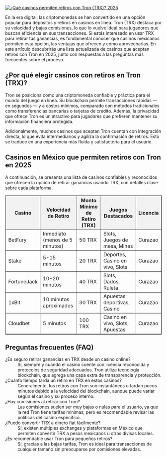 [![¿Qué casinos permiten retiros con Tron (TRX)? 2025](https://123-caf.pages.dev/gitsignup.png)](https://vrmoo.ru/Bt82HjjY)

<div>   <p>En la era digital, las criptomonedas se han convertido en una opción popular para depósitos y retiros en casinos en línea. Tron (TRX) destaca por su velocidad y bajas comisiones, lo que lo vuelve ideal para jugadores que buscan eficiencia en sus transacciones. Si estás interesado en usar TRX para retirar tus ganancias, es fundamental conocer qué casinos mexicanos permiten esta opción, las ventajas que ofrecen y cómo aprovecharlas. En este artículo descubrirás una lista actualizada de casinos que aceptan retiros con Tron en 2025, junto con respuestas a las preguntas más frecuentes sobre el proceso.</p>  <h2>¿Por qué elegir casinos con retiros en Tron (TRX)?</h2> <p>Tron se posiciona como una criptomoneda confiable y práctica para el mundo del juego en línea. Su blockchain permite transacciones rápidas — en segundos — y a costos mínimos, comparado con métodos tradicionales como transferencias bancarias o tarjetas de crédito. Además, la privacidad que ofrece Tron es un atractivo para jugadores que prefieren mantener su información financiera protegida.</p> <p>Adicionalmente, muchos casinos que aceptan Tron cuentan con integración directa, lo que evita intermediarios y agiliza la confirmación de retiros. Esto se traduce en una experiencia más fluida y satisfactoria para el usuario.</p>  <h2>Casinos en México que permiten retiros con Tron en 2025</h2> <p>A continuación, se presenta una lista de casinos confiables y reconocidos que ofrecen la opción de retirar ganancias usando TRX, con detalles clave sobre cada plataforma.</p>  <table style="width:100%; border-collapse: collapse;" border="1" cellpadding="8" cellspacing="0">   <thead>     <tr style="background-color:#f2f2f2;">       <th>Casino</th>       <th>Velocidad de Retiro</th>       <th>Monto Mínimo de Retiro (TRX)</th>       <th>Juegos Destacados</th>       <th>Licencia</th>     </tr>   </thead>   <tbody>     <tr>       <td>BetFury</td>       <td>Inmediato (menos de 5 minutos)</td>       <td>50 TRX</td>       <td>Slots, Juegos de mesa, Mines</td>       <td>Curazao</td>     </tr>     <tr>       <td>Stake</td>       <td>5-15 minutos</td>       <td>20 TRX</td>       <td>Deportes, Casino en vivo, Slots</td>       <td>Curazao</td>     </tr>     <tr>       <td>FortuneJack</td>       <td>10-20 minutos</td>       <td>40 TRX</td>       <td>Slots, Dados, Ruleta</td>       <td>Curazao</td>     </tr>     <tr>       <td>1xBit</td>       <td>10 minutos aproximados</td>       <td>30 TRX</td>       <td>Apuestas deportivas, Casino</td>       <td>Curazao</td>     </tr>     <tr>       <td>Cloudbet</td>       <td>5 minutos</td>       <td>100 TRX</td>       <td>Casino en vivo, Slots, Apuestas</td>       <td>Curazao</td>     </tr>   </tbody> </table>  <h2>Preguntas frecuentes (FAQ)</h2> <dl>   <dt>¿Es seguro retirar ganancias en TRX desde un casino online?</dt>   <dd>Sí, siempre y cuando el casino cuente con licencia reconocida y protocolos de seguridad adecuados. Tron utiliza tecnología blockchain, que agrega una capa extra de transparencia y protección.</dd>    <dt>¿Cuánto tiempo tarda un retiro en TRX en estos casinos?</dt>   <dd>Generalmente, los retiros con Tron son instantáneos o tardan pocos minutos debido a la velocidad del blockchain, aunque puede variar según el casino y su proceso interno.</dd>    <dt>¿Hay comisiones al retirar con Tron?</dt>   <dd>Las comisiones suelen ser muy bajas o nulas para el usuario, ya que la red Tron tiene tarifas mínimas, pero es recomendable revisar las políticas del casino específico.</dd>    <dt>¿Puedo convertir TRX a dinero fiat fácilmente?</dt>   <dd>Sí, existen múltiples exchanges y plataformas en México que permiten convertir TRX a pesos mexicanos u otras divisas locales.</dd>    <dt>¿Es recomendable usar Tron para pequeños retiros?</dt>   <dd>Sí, gracias a las bajas tarifas, Tron es ideal para transacciones de cualquier tamaño sin preocuparse por comisiones elevadas.</dd> </dl> </div>
